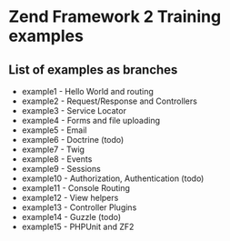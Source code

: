 # Zend Framework 2 Training examples

## List of examples as branches
 * example1 - Hello World and routing
 * example2 - Request/Response and Controllers
 * example3 - Service Locator
 * example4 - Forms and file uploading
 * example5 - Email
 * example6 - Doctrine (todo)
 * example7 - Twig
 * example8 - Events
 * example9 - Sessions
 * example10 - Authorization, Authentication (todo)
 * example11 - Console Routing
 * example12 - View helpers
 * example13 - Controller Plugins
 * example14 - Guzzle (todo)
 * example15 - PHPUnit and ZF2

